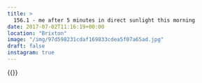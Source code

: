 ```yaml
---
title: >
  156.1 - me after 5 minutes in direct sunlight this morning
date: 2017-07-02T11:16:19+00:00
location: "Brixton"
image: "/img/97d598231cdaf169833cdea5f07a65ad.jpg"
draft: false
instagram: true
---
```


{{<photo src="/img/97d598231cdaf169833cdea5f07a65ad.jpg">}}
